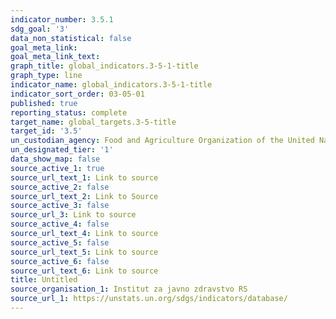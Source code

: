 ```yaml
---
indicator_number: 3.5.1
sdg_goal: '3'
data_non_statistical: false
goal_meta_link: 
goal_meta_link_text: 
graph_title: global_indicators.3-5-1-title
graph_type: line
indicator_name: global_indicators.3-5-1-title
indicator_sort_order: 03-05-01
published: true
reporting_status: complete
target_name: global_targets.3-5-title
target_id: '3.5'
un_custodian_agency: Food and Agriculture Organization of the United Nations (FAO)
un_designated_tier: '1'
data_show_map: false
source_active_1: true
source_url_text_1: Link to source
source_active_2: false
source_url_text_2: Link to Source
source_active_3: false
source_url_3: Link to source
source_active_4: false
source_url_text_4: Link to source
source_active_5: false
source_url_text_5: Link to source
source_active_6: false
source_url_text_6: Link to source
title: Untitled
source_organisation_1: Institut za javno zdravstvo RS
source_url_1: https://unstats.un.org/sdgs/indicators/database/
---
```

